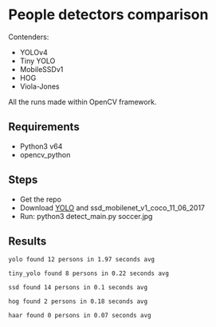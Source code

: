 # People detectors comparison
Contenders:
- YOLOv4 
- Tiny YOLO
- MobileSSDv1
- HOG
- Viola-Jones

All the runs made within OpenCV framework.

## Requirements
- Python3 v64
- opencv_python

## Steps
- Get the repo
- Download [YOLO](https://github.com/AlexeyAB/darknet) and ssd_mobilenet_v1_coco_11_06_2017
- Run: python3 detect_main.py soccer.jpg

## Results
```
yolo found 12 persons in 1.97 seconds avg 

tiny_yolo found 8 persons in 0.22 seconds avg 

ssd found 14 persons in 0.1 seconds avg 

hog found 2 persons in 0.18 seconds avg 

haar found 0 persons in 0.07 seconds avg
```

